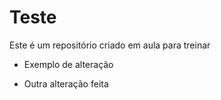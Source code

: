 # Teste
Este é um repositório criado em aula para treinar

- Exemplo de alteração

- Outra alteração feita